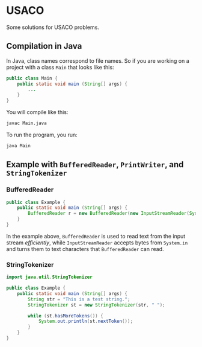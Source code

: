 # USACO

Some solutions for USACO problems.

## Compilation in Java

In Java, class names correspond to file names. So if you are working on a project
with a class `Main` that looks like this:

```java
public class Main {
    public static void main (String[] args) {
        ...
    }
}
```

You will compile like this:

```sh
javac Main.java
```

To run the program, you run:

```sh
java Main
```

## Example with `BufferedReader`, `PrintWriter`, and `StringTokenizer`

### BufferedReader

```java
public class Example {
    public static void main (String[] args) {
        BufferedReader r = new BufferedReader(new InputStreamReader(System.in));
    }
}
```

In the example above, `BufferedReader` is used to read text from the input 
stream *efficiently*, while `InputStreamReader` accepts bytes from `System.in` 
and turns them to text characters that `BufferedReader` can read.


### StringTokenizer

```java
import java.util.StringTokenizer

public class Example {
    public static void main (String[] args) {
        String str = "This is a test string.";
        StringTokenizer st = new StringTokenizer(str, " ");

        while (st.hasMoreTokens()) {
            System.out.println(st.nextToken());
        }
    }
}

```